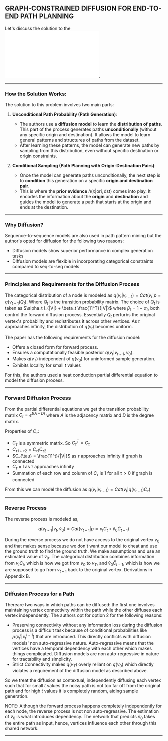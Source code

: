 ##  GRAPH-CONSTRAINED DIFFUSION FOR END-TO-END PATH PLANNING

Let's discuss the solution to the ![problem](/Survey/Problem.md). 

---

### How the Solution Works:

The solution to this problem involves two main parts:

1. **Unconditional Path Probability (Path Generation)**:
   - The authors use a **diffusion model** to learn the **distribution of paths**. This part of the process generates paths **unconditionally** (without any specific origin and destination). It allows the model to learn general patterns and structures of paths from the dataset.
   - After learning these patterns, the model can generate new paths by sampling from this distribution, even without specific destination or origin constraints.

2. **Conditional Sampling (Path Planning with Origin-Destination Pairs)**:
   - Once the model can generate paths unconditionally, the next step is to **condition** this generation on a specific **origin and destination pair**.
   - This is where the **prior evidence** $h(x|\text{ori}, \text{dst})$ comes into play. It encodes the information about the **origin** and **destination** and guides the model to generate a path that starts at the origin and ends at the destination.

---

### Why Diffusion?

Sequence-to-sequence models are also used in path pattern mining but the author's opted for diffusion for the following two reasons:
- Diffusion models show superior performance in complex generation tasks
- Diffusion models are flexible in incorporating categorical constraints compared to seq-to-seq models

---

### Principles and Requirements for the Diffusion Process

The categorical distribution of a node is modeled as $q(v_t | v_{t-1}) = Cat(v_t | p = q(v_{t-1})Q_t)$. Where $Q_t$ is the transition probability matrix. The choice of $Q_t$ is taken as $\alpha_t I_{|V|} + \beta_t \frac{11^T}{|V|}$ where $\beta_t = 1 - \alpha_t$, both control the forward diffusion process. Essentially $Q_t$ perturbs the original vertex's probability and redistributes it across other vertices. As $t$ approaches infinity, the distribution of $q(v_t)$ becomes uniform. 

The paper has the following requirements for the diffusion model:

- Offers a closed form for forward process.
- Ensures a computationally feasible posterior $q(v_t | v_{t-1}, v_0)$.
- Makes $q(v_T)$ independent of $q(v_0)$ for uninformed sample generation.
- Exhibits locality for small $t$ values

For this, the authors used a heat conduction partial differential equation to model the diffusion process.

---

### Forward Diffusion Process

From the partial differential equations we get the transition probability matrix $C_t = e^{t(A - D)}$ where $A$ is the adjacency matrix and $D$ is the degree matrix.

Properties of $C_{\tau}$:
- $C_{\tau}$ is a symmetric matrix. So  $C_{\tau}^T =  C_{\tau}$
- $C_{\tau 1 + \tau 2} =  C_{\tau 1} C_{\tau 2}$
- $C_{\tau} = \frac{11^t}{|V|}$ as $\tau$ approaches infinity if graph is connected
- $C_{\tau}$ = I as $\tau$ approaches infinity
- Summation of each row and column of $C_{\tau}$ is 1 for all $\tau > 0$ if graph is connected

From this we can model the diffusion as  $q(v_t | v_{t-1}) = Cat(v_t | q(v_{t-1})C_{\tau})$

---

### Reverse Process

The reverse process is modeled as,

$$
q(v_{t-1} | v_t, \hat v_0) = Cat(v_{t-1} | p \propto v_tC_t \circ \hat v_0 \bar C_{t-1})
$$

During the reverse process we do not have access to the original vertex $v_0$ and that makes sense because we don't want our model to cheat and use the ground truth to find the ground truth. We make assumptions and use an estimated value of $\hat v_0$. The categorical distribution combines information from $v_tC_t$, which is how we got from $v_0$ to $v_T$, and $\hat v_0 \bar C_{t-1}$, which is how we are supposed to go from $v_{t-1}$ back to the original vertex. Derivations in Appendix B.

---

### Diffusion Process for a Path

Thereare two ways in which paths can be diffused: the first one involves maintaining vertex connectivity within the path while the other diffuses each vertex independently. The authors opt for option 2 for the following reasons:

- Preserving connectivity without any information loss during the diffusion process is a difficult task because of conditional probabilities like $p(x_t^i | x_t^{i-1})$ that are introduced. This directly conflicts with diffusion models' non auto-regressive nature. Auto-regressive means that the vertices have a temporal dependency with each other which makes things complicated. Diffusion models are non auto-regressive in nature for tractability and simplicity.
- Strict Connectivity makes $q(v_T)$ overly reliant on $q(v_0)$ which directly violates a requirement of the diffusion model as described above.

So we treat the diffusion as contextual, independently diffusing each vertex such that for small $t$ values the noisy path is not too far off from the original path and for high $t$ values it is completely random, aiding sample generation. 

NOTE: Although the forward process happens completely independently for each node, the reverse process is not non auto-regressive. The estimation of $\hat v_0$ is what introduces dependency. The network that predicts $\hat v_0$ takes the entire path as input, hence, vertices influence each other through this shared network. 

---


